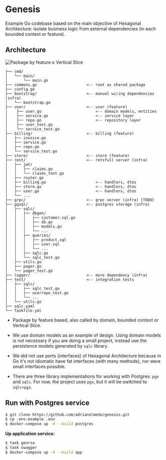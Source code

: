 # Genesis

Example Go codebase based on the main objective of Hexagonal Architecture: isolate business logic from external dependencies (in each bounded context or feature).

## Architecture

![Package by feature o Vertical Slice](https://i.imgur.com/3Dojxey.png)

```
├── cmd/
│   └── main/
│       └── main.go
├── commons.go                      <-- root as shared package
├── config.go
├── bootstrap/                      <-- manual wiring dependencies (infra)
│   └── bootstrap.go                          
├── user/                           <-- user (feature)
│    ├── user.go                        <-- domain models, entities
│    ├── service.go                     <-- service layer
│    ├── repo.go                        <-- repository layer
│    ├── user_test.go
│    └── service_test.go
├── billing/                        <-- billing (feature)
│   ├── invoice.go
│   ├── service.go
│   ├── repo.go
│   └── service_test.go
├── store/                          <-- store (feature)
├── rest/                           <-- retsfull server (infra)
│   ├── jwt/
│   │   ├── claims.go
│   │   └── claims_test.go
│   ├── router.go
│   ├── billing.go                      <-- handlers, dtos
│   ├── store.go                        <-- handlers, dtos
│   ├── user.go                         <-- handlers, dtos
│   └── ...
├── grpc/                           <-- grpc server (infra) [TODO]
├── pgsql/                          <-- postgres storage (infra)
│   ├── sqlc/
│   │   ├── dbgen/
│   │   │   ├── customer.sql.go
│   │   │   ├── db.go
│   │   │   ├── models.go
│   │   │   └── ...
│   │   ├── queries/
│   │   │   ├── product.sql
│   │   │   ├── user.sql
│   │   │   └── ...
│   │   ├── sqlc.go
│   │   └── sqlc_test.go
│   ├── utils.go
│   ├── pager.go
│   └── pager_test.go
├── logger/                         <-- more dependency (infra)
├── test/                           <-- integration tests
│   ├── sqlc/
│   │   ├── sqlc_test.go
│   │   ├── userrepo_test.go
│   │   └── ...
│   └── utils.go
├── sqlc.yaml
└── Taskfile.yml
```

- Package by feature based, also called by domain, bounded context or Vertical Slice.

- We use domain models as an example of design. Using domain models is not necessary if you are doing a small project, instead use the persistence models generated by `sqlc` library.

- We did not use ports (interfaces) of Hexagonal Architecture because in Go it's not idiomatic have fat interfaces (with many methods), nor were small interfaces possible.

- There are three library implementations for working with Postgres: `pgx` and `sqlc`. For now, the project uses `pgx`, but it will be switched to `sqlc+pgx`.

## Run with Postgres service

```bash
$ git clone https://github.com/adrianolmedo/genesis.git
$ cp .env.example .env
$ docker-compose up -d --build postgres
```

**Up application service:**

```bash
$ task genrsa
$ task swagger
$ docker-compose up -d --build app
```
